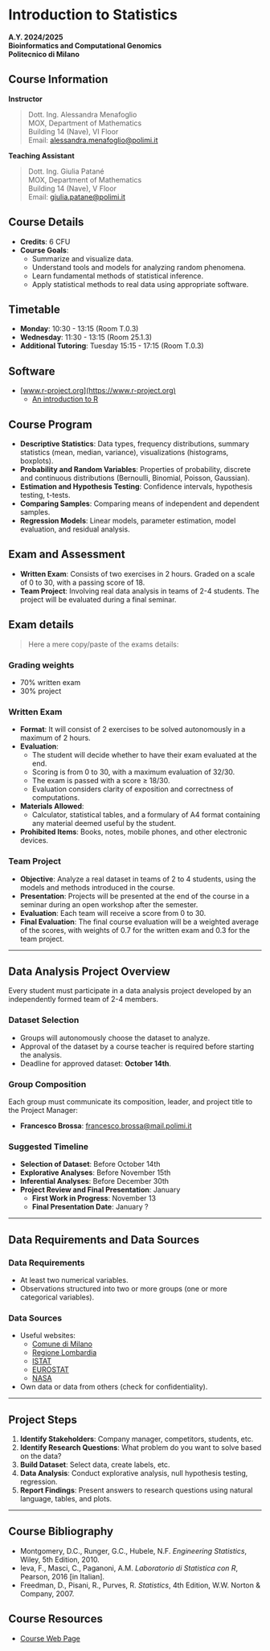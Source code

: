 # Introduction to Statistics

**A.Y. 2024/2025**  
**Bioinformatics and Computational Genomics**  
**Politecnico di Milano**

## Course Information
**Instructor**  
> Dott. Ing. Alessandra Menafoglio  
> MOX, Department of Mathematics  
> Building 14 (Nave), VI Floor  
> Email: alessandra.menafoglio@polimi.it  

**Teaching Assistant**  
> Dott. Ing. Giulia Patané  
> MOX, Department of Mathematics  
> Building 14 (Nave), V Floor  
> Email: giulia.patane@polimi.it  

## Course Details
- **Credits**: 6 CFU
- **Course Goals**:
  - Summarize and visualize data.
  - Understand tools and models for analyzing random phenomena.
  - Learn fundamental methods of statistical inference.
  - Apply statistical methods to real data using appropriate software.

## Timetable
- **Monday**: 10:30 - 13:15 (Room T.0.3)
- **Wednesday**: 11:30 - 13:15 (Room 25.1.3)  
- **Additional Tutoring**: Tuesday 15:15 - 17:15 (Room T.0.3)

## Software
- [www.r-project.org](https://www.r-project.org)
  - [An introduction to R](https://cran.r-project.org/doc/manuals/r-release/R-intro.pdf)

## Course Program
- **Descriptive Statistics**: Data types, frequency distributions, summary statistics (mean, median, variance), visualizations (histograms, boxplots).
- **Probability and Random Variables**: Properties of probability, discrete and continuous distributions (Bernoulli, Binomial, Poisson, Gaussian).
- **Estimation and Hypothesis Testing**: Confidence intervals, hypothesis testing, t-tests.
- **Comparing Samples**: Comparing means of independent and dependent samples.
- **Regression Models**: Linear models, parameter estimation, model evaluation, and residual analysis.

## Exam and Assessment
- **Written Exam**: Consists of two exercises in 2 hours. Graded on a scale of 0 to 30, with a passing score of 18.
- **Team Project**: Involving real data analysis in teams of 2-4 students. The project will be evaluated during a final seminar.

## Exam details
> Here a mere copy/paste of the exams details:

### Grading weights
- 70% written exam
- 30% project

### Written Exam
- **Format**: It will consist of 2 exercises to be solved autonomously in a maximum of 2 hours.
- **Evaluation**: 
  - The student will decide whether to have their exam evaluated at the end.
  - Scoring is from 0 to 30, with a maximum evaluation of 32/30.
  - The exam is passed with a score ≥ 18/30.
  - Evaluation considers clarity of exposition and correctness of computations.
- **Materials Allowed**: 
  - Calculator, statistical tables, and a formulary of A4 format containing any material deemed useful by the student.
- **Prohibited Items**: Books, notes, mobile phones, and other electronic devices.

### Team Project
- **Objective**: Analyze a real dataset in teams of 2 to 4 students, using the models and methods introduced in the course.
- **Presentation**: Projects will be presented at the end of the course in a seminar during an open workshop after the semester.
- **Evaluation**: Each team will receive a score from 0 to 30.
- **Final Evaluation**: The final course evaluation will be a weighted average of the scores, with weights of 0.7 for the written exam and 0.3 for the team project.

---

## Data Analysis Project Overview
Every student must participate in a data analysis project developed by an independently formed team of 2-4 members.

### Dataset Selection
- Groups will autonomously choose the dataset to analyze.
- Approval of the dataset by a course teacher is required before starting the analysis.
- Deadline for approved dataset: **October 14th**.

### Group Composition
Each group must communicate its composition, leader, and project title to the Project Manager:
- **Francesco Brossa**: francesco.brossa@mail.polimi.it

### Suggested Timeline
- **Selection of Dataset**: Before October 14th
- **Explorative Analyses**: Before November 15th
- **Inferential Analyses**: Before December 30th
- **Project Review and Final Presentation**: January
  - **First Work in Progress**: November 13
  - **Final Presentation Date**: January ?

---

## Data Requirements and Data Sources

### Data Requirements
- At least two numerical variables.
- Observations structured into two or more groups (one or more categorical variables).

### Data Sources
- Useful websites:
  - [Comune di Milano](http://dati.comune.milano.it/)
  - [Regione Lombardia](https://www.dati.lombardia.it/)
  - [ISTAT](http://www.istat.it/it/prodotti/banche-dati)
  - [EUROSTAT](http://ec.europa.eu/eurostat/data/database)
  - [NASA](http://www.nasa.gov/open/data.html)
- Own data or data from others (check for confidentiality).

---

## Project Steps
1. **Identify Stakeholders**: Company manager, competitors, students, etc.
2. **Identify Research Questions**: What problem do you want to solve based on the data?
3. **Build Dataset**: Select data, create labels, etc.
4. **Data Analysis**: Conduct explorative analysis, null hypothesis testing, regression.
5. **Report Findings**: Present answers to research questions using natural language, tables, and plots.

---

## Course Bibliography
- Montgomery, D.C., Runger, G.C., Hubele, N.F. *Engineering Statistics*, Wiley, 5th Edition, 2010.
- Ieva, F., Masci, C., Paganoni, A.M. *Laboratorio di Statistica con R*, Pearson, 2016 [in Italian].
- Freedman, D., Pisani, R., Purves, R. *Statistics*, 4th Edition, W.W. Norton & Company, 2007.

## Course Resources
- [Course Web Page](https://webeep.polimi.it/course/view.php?id=15729)
